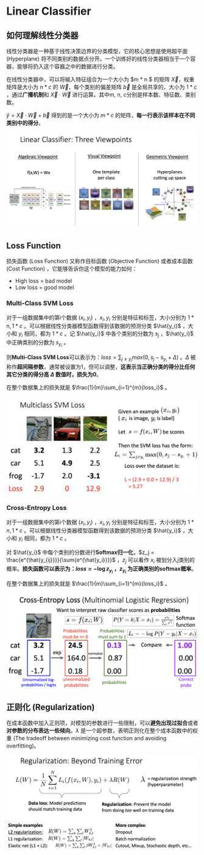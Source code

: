 # Linear Classifier

## 如何理解线性分类器

线性分类器是一种基于线性决策边界的分类模型，它的核心思想是使用超平面 (Hyperplane) 将不同类别的数据点分开。一个训练好的线性分类器相当于一个容器，能够将扔入这个容器之中的数据进行分类。

在线性分类器中，可以将输入特征组合为一个大小为 $m * n $ 的矩阵 $\vec{X}$，权重矩阵是大小为 $n * c$ 的 $\vec{W}$，每个类别的偏差矩阵 $\vec{b}$ 是全局共享的，大小为 $1 * c$ ，通过**广播机制**和 $\vec{X} \cdot \vec{W}$ 进行运算。其中m, n, c分别是样本数、特征数、类别数。

$\hat{y} = \vec{X} \cdot \vec{W} + \vec{b}$ 得到的是一个大小为 $m * c$ 的矩阵，**每一行表示该样本在不同类别中的得分**。

![threeviewpoints](Images/threeviewpoints.png)

## Loss Function

损失函数 (Loss Function) 又称作目标函数 (Objective Function) 或者成本函数 (Cost Function) ，它能够告诉你这个模型的能力如何：

- High loss = bad model
- Low loss = good model

### Multi-Class SVM Loss

对于一组数据集中的第i个数据 $(x_i, y_i)$ ，$x_i, y_i$ 分别是特征和标签，大小分别为 $1 * n, 1 * c$ 。可以根据线性分类器模型函数得到该数据的预测分类 $\hat{y_i}$ ，大小和 $y_i$ 相同，都为 $1 * c$ 。记 $\hat{y_i}$ 中各个类别的分数为 $s_j$ ，$\hat{y_i}$ 中正确类别的分数为 $s_{y_i}$ 。

则**Multi-Class SVM Loss**可以表示为：$loss = \sum_{j \neq y_i}{max(0, s_j - s_{y_i} + \Delta)}$ 。$\Delta$ 被称作**超间隔参数**，通常被设置为1，但可以调整，**这表示当正确分类的得分比任何其它分类的得分高 $\Delta$ 数值时，损失为0**。

在整个数据集上的损失就是 $\frac{1}{m}\sum_{i=1}^{m}{loss_i}$ 。

![svm](Images/svm.png)

### Cross-Entropy Loss

对于一组数据集中的第i个数据 $(x_i, y_i)$ ，$x_i, y_i$ 分别是特征和标签，大小分别为 $1 * n, 1 * c$ 。可以根据线性分类器模型函数得到该数据的预测分类 $\hat{y_i}$ ，大小和 $y_i$ 相同，都为 $1 * c$ 。

对 $\hat{y_i}$ 中每个类别的分数进行**Softmax归一化**，$z_j = \frac{e^{\hat{y_{ij}}}}{\sum{e^{\hat{y_i}}}}$ ，$z_j$ 可以看作 $x_i$ 被划分入j类别的概率。**损失函数可以表示为：$loss = - \log{z_{y_i}}$ ，$z_{y_i}$ 为正确类别的softmax概率**。

在整个数据集上的损失就是 $\frac{1}{m}\sum_{i=1}^{m}{loss_i}$ 。

![cross-entropy](Images/cross-entropy.png)

## 正则化 (Regularization) 

在成本函数中加入正则项，对模型的参数进行一些限制，可以**避免出现过拟合**或者**对参数的分布表达一些倾向**。$\lambda$ 是一个超参数，表明正则化在整个成本函数中的权重 (The tradeoff between minimizing cost function and avoiding overfitting)。

![regularization](Images/regularization.png)
